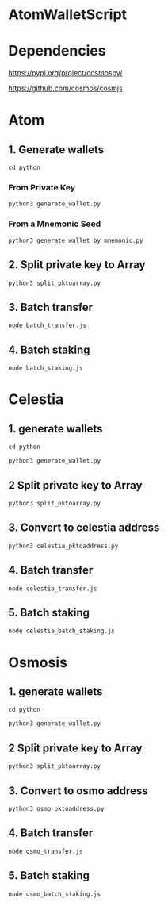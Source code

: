 # AtomWalletScript

# Dependencies
https://pypi.org/project/cosmospy/

https://github.com/cosmos/cosmjs

# Atom
## 1. Generate wallets

`cd python`

### From Private Key
`python3 generate_wallet.py`

### From a Mnemonic Seed
`python3 generate_wallet_by_mnemonic.py`


## 2. Split private key to Array
`python3 split_pktoarray.py`


## 3. Batch transfer
`node batch_transfer.js`


## 4. Batch staking
`node batch_staking.js`


# Celestia

## 1. generate wallets

`cd python`

`python3 generate_wallet.py`

## 2 Split private key to Array
`python3 split_pktoarray.py`

## 3. Convert to celestia address
`python3 celestia_pktoaddress.py`

## 4. Batch transfer
`node celestia_transfer.js`


## 5. Batch staking
`node celestia_batch_staking.js`


# Osmosis

## 1. generate wallets

`cd python`

`python3 generate_wallet.py`

## 2 Split private key to Array
`python3 split_pktoarray.py`

## 3. Convert to osmo address
`python3 osmo_pktoaddress.py`

## 4. Batch transfer
`node osmo_transfer.js`


## 5. Batch staking
`node osmo_batch_staking.js`

